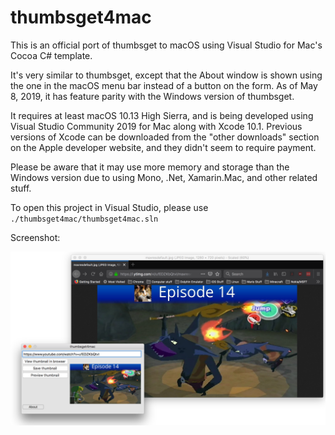 # thumbsget4mac

This is an official port of thumbsget to macOS using Visual Studio for Mac's Cocoa C# template.

It's very similar to thumbsget, except that the About window is shown using the one in the macOS menu bar instead of a button on the form. As of May 8, 2019, it has feature parity with the Windows version of thumbsget.

It requires at least macOS 10.13 High Sierra, and is being developed using Visual Studio Community 2019 for Mac along with Xcode 10.1. Previous versions of Xcode can be downloaded from the "other downloads" section on the Apple developer website, and they didn't seem to require payment.

Please be aware that it may use more memory and storage than the Windows version due to using Mono, .Net, Xamarin.Mac, and other related stuff.


To open this project in Visual Studio, please use `./thumbsget4mac/thumbsget4mac.sln` 


Screenshot:

![](../docs/images/thumbsget4mac-with-preview-and-thumbnail-in-firefox.png?raw=true)
